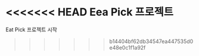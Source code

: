 <<<<<<< HEAD
Eea Pick 프로젝트
=======
Eat Pick 프로젝트 시작
>>>>>>> b14404bf62db34547ea447535d0e48e0c1f1a92f
